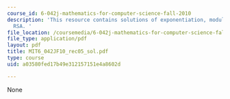 ```yaml
---
course_id: 6-042j-mathematics-for-computer-science-fall-2010
description: 'This resource contains solutions of exponentiation, modular arithmetic,
  RSA. '
file_location: /coursemedia/6-042j-mathematics-for-computer-science-fall-2010/a03580fed17b49e312157151e4a8602d_MIT6_042JF10_rec05_sol.pdf
file_type: application/pdf
layout: pdf
title: MIT6_042JF10_rec05_sol.pdf
type: course
uid: a03580fed17b49e312157151e4a8602d

---
```

None